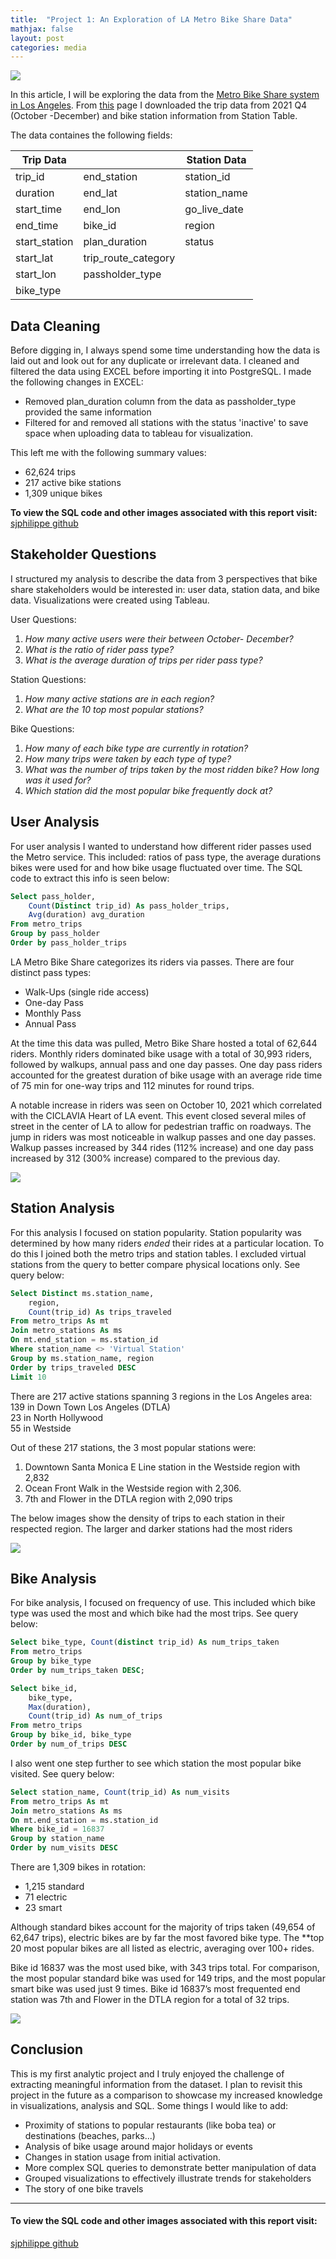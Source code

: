 ```yaml
---
title:  "Project 1: An Exploration of LA Metro Bike Share Data"
mathjax: false
layout: post
categories: media
---
```


![](/assets/img/logo.png)

In this article, I will be exploring the data from the [Metro Bike Share system in Los Angeles](https://bikeshare.metro.net/). From [this](https://bikeshare.metro.net/about/data/) page I downloaded the trip data from 2021 Q4 (October -December) and bike station information from Station Table.


The data containes the following fields:

|Trip Data| | Station Data|
|---------|-|-------------|
|trip_id| end_station |station_id|
|duration|end_lat |station_name|
|start_time| end_lon|go_live_date|
|end_time| bike_id|region |
|start_station|plan_duration |status|
|start_lat|trip_route_category |
|start_lon|passholder_type |
|bike_type|

## Data Cleaning
Before digging in, I always spend some time understanding how the data is laid out and look out for any duplicate or irrelevant data. I cleaned and filtered the data using EXCEL before importing it into PostgreSQL. I made the following changes in EXCEL:
- Removed plan_duration column from the data as passholder_type provided the same information
- Filtered for and removed all stations with the status 'inactive' to save space when uploading data to tableau for visualization. 

This left me with the following summary values:

- 62,624 trips
- 217 active bike stations
- 1,309 unique bikes

**To view the SQL code and other images associated with this report visit:**
[sjphilippe github](https://github.com/sjphilippe/Project1)

## Stakeholder Questions
I structured my analysis to describe the data from 3 perspectives that bike share stakeholders would be interested in: user data, station data, and bike data. Visualizations were created using Tableau. 

User Questions:
1. *How many active users were their between October- December?*
2. *What is the ratio of rider pass type?*
3. *What is the average duration of trips per rider pass type?*

Station Questions:
1. *How many active stations are in each region?*
2. *What are the 10 top most popular stations?*

Bike Questions:  
1. *How many of each bike type are currently in rotation?*
2. *How many trips were taken by each type of type?*
3. *What was the number of trips taken by the most ridden bike?  How long was it used for?*
4. *Which station did the most popular bike frequently dock at?* 

## User Analysis 
For user analysis I wanted to understand how different rider passes used the Metro service. This included: ratios of pass type, the average durations bikes were used for and how bike usage fluctuated over time.  The SQL code to extract this info is seen below:

```sql
Select pass_holder, 
	Count(Distinct trip_id) As pass_holder_trips,
	Avg(duration) avg_duration
From metro_trips
Group by pass_holder
Order by pass_holder_trips
```

LA Metro Bike Share categorizes its riders via passes. There are four distinct pass types: 
- Walk-Ups (single ride access)
- One-day Pass
- Monthly Pass
- Annual Pass

At the time this data was pulled, Metro Bike Share hosted a total of 62,644 riders. Monthly riders dominated bike usage with a total of 30,993 riders, followed by walkups, annual pass and one day passes. One day pass riders accounted for the greatest duration of bike usage with an average ride time of 75 min for one-way trips and 112 minutes for round trips.

A notable increase in riders was seen on October 10, 2021 which correlated with the CICLAVIA Heart of LA event. This event closed several miles of street in the center of LA to allow for pedestrian traffic on roadways. The jump in riders was most noticeable in walkup passes and one day passes. Walkup passes increased by 344 rides (112% increase) and one day pass increased by 312 (300% increase) compared to the previous day.

![](/assets/img/RiderDash.jpg)

## Station Analysis 

For this analysis I focused on station popularity. Station popularity was determined by how many riders *ended* their rides at a particular location. To do this I joined both the metro trips and station tables. I excluded virtual stations from the query to better compare physical locations only.  See query below:

```sql
Select Distinct ms.station_name, 
	region, 
	Count(trip_id) As trips_traveled
From metro_trips As mt
Join metro_stations As ms
On mt.end_station = ms.station_id
Where station_name <> 'Virtual Station'
Group by ms.station_name, region
Order by trips_traveled DESC
Limit 10
```
There are 217 active stations spanning 3 regions in the Los Angeles area: <br/>
139 in Down Town Los Angeles (DTLA) <br/>
23 in North Hollywood <br/>
55 in Westside <br/>

Out of these 217 stations, the 3 most popular stations were: <br/>
1. Downtown Santa Monica E Line station in the Westside region with 2,832 
2. Ocean Front Walk in the Westside region with 2,306.
3. 7th and Flower in the DTLA region with 2,090 trips 

The below images show the density of trips to each station in their respected region. The larger and darker stations had the most riders<br/>

![](/assets/img/StationRegion.jpg)


## Bike Analysis 
For bike analysis, I focused on frequency of use. This included which bike type was used the most and which bike had the most trips. See query below: 


```sql
Select bike_type, Count(distinct trip_id) As num_trips_taken
From metro_trips
Group by bike_type
Order by num_trips_taken DESC;

Select bike_id, 
	bike_type, 
	Max(duration), 
	Count(trip_id) As num_of_trips
From metro_trips
Group by bike_id, bike_type
Order by num_of_trips DESC
```
I also went one step further to see which station the most popular bike visited.  See query below: 

```sql
Select station_name, Count(trip_id) As num_visits
From metro_trips As mt
Join metro_stations As ms
On mt.end_station = ms.station_id
Where bike_id = 16837
Group by station_name
Order by num_visits DESC
```
There are 1,309 bikes in rotation: 
- 1,215 standard
- 71 electric
- 23 smart

Although standard bikes account for the majority of trips taken (49,654 of 62,647 trips), electric bikes are by far the most favored bike type. The **top 20 most popular bikes are all listed as electric, averaging over 100+ rides.

Bike id 16837 was the most used bike, with 343 trips total. For comparison, the most popular standard bike was used for 149 trips, and the most popular smart bike was used just 9 times.
Bike id 16837’s most frequented end station was 7th and Flower in the DTLA region for a total of 32 trips. 

![](/assets/img/BikesAna.png)

## Conclusion

This is my first analytic project and I truly enjoyed the challenge of extracting meaningful information from the dataset.  I plan to revisit this project in the future as a comparison to showcase my increased knowledge in visualizations, analysis and SQL. Some things I would like to add:

- Proximity of stations to popular restaurants (like boba tea) or destinations (beaches, parks...)
- Analysis of bike usage around major holidays or events 
- Changes in station usage from initial activation. 
- More complex SQL queries to demonstrate better manipulation of data
- Grouped visualizations to effectively illustrate trends for stakeholders
- The story of one bike travels

---

#### To view the SQL code and other images associated with this report visit:
[sjphilippe github](https://github.com/sjphilippe/Project1)
